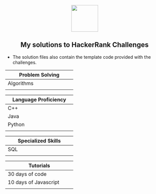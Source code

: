 <p align="center">
    <a href="https://www.hackerrank.com/greeneyedgeek">
        <img height=85 src="https://d3keuzeb2crhkn.cloudfront.net/hackerrank/assets/styleguide/logo_wordmark-f5c5eb61ab0a154c3ed9eda24d0b9e31.svg">
    </a>
    <h2 align="center">My solutions to HackerRank Challenges</h2>
    <ul>
    <li>The solution files also contain the template code provided with the challenges.</li>
    </ul>
</p>
<div>

|Problem Solving      |
|---------------------|
|Algorithms|
|<img width=200/>|

|Language Proficiency
|---------------------|
|C++                  |
|Java                 |
|Python|
|<img width=200/>|

|Specialized Skills   |
|---------------------|
|SQL|
|<img width=200/>|
    
|Tutorials            |
|---------------------|
|30 days of code      | 
|10 days of Javascript|
|<img width=200/>|

</div>

